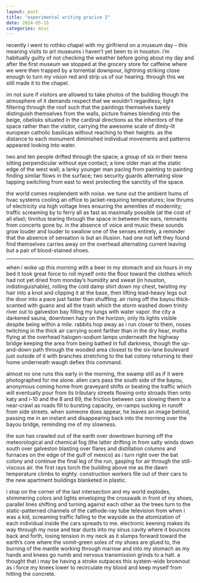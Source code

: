 ```yaml
---
layout: post
title: "experimental writing pracice I"
date: 2024-05-15
categories: misc
---
```


recently i went to rothko chapel with my girlfriend on a museum day – this meaning visits to art museums i haven’t yet been to in houston. i’m habitually guilty of not checking the weather before going about my day and after the first museum we stopped at the grocery store for caffeine where we were then trapped by a torrential downpour, lightning striking close enough to turn my vision red and strip us of our hearing. through this we still made it to the chapel.

im not sure if visitors are allowed to take photos of the building though the atmosphere of it demands respect that we wouldn’t regardless; light filtering through the roof such that the paintings themselves barely distinguish themselves from the walls, picture frames blending into the beige, obelisks situated in the cardinal directions as the inheritors of the space rather than the visitor, carrying the awesome scale of dimly-lit european catholic basilicas without reaching to their heights. as the distance to each monument diminished individual movements and patterns appeared looking into water.

two and ten people drifted through the space; a group of six in their teens sitting perpendicular without eye contact; a lone older man at the static edge of the west wall; a lanky younger man pacing from painting to painting finding similar flows in the surface; two security guards alternating slow tapping switching from east to west protecting the sanctity of the space.

the world comes resplendent with noise. we tune out the ambient hums of hvac systems cooling an office to jacket-requiring temperatures; low thrums of electricity via high voltage lines ensuring the amenities of modernity; traffic screaming by to ferry all as fast as maximally possible (at the cost of all else); tinnitus tearing through the space in between the ears, remnants from concerts gone by. in the absence of voice and music these sounds grow louder and louder to swallow one of the senses entirely, a reminder that the absence of sensation is but an illusion. had one not left they found find themselves carries away on the overhead alternating current leaving but a pair of blood-stained shoes.

---

when i woke up this morning with a beer in my stomach and six hours in my bed it took great force to roll myself onto the floor toward the clothes which had not yet dried from monday’s humidity and sweat (in houston, indistinguishable), rolling the cold damp shirt down my chest, twisting my hair into a knot and clipping it at the base, then lifting lead-heavy legs out the door into a pace just faster than shuffling. air rising off the bayou thick-scented with guano and all the trash which the storm washed down trinity river out to galveston bay filling my lungs with water vapor. the city a darkened sauna, downtown hazy on the horizon, only its lights visible despite being within a mile. rabbits hop away as i run closer to them, noses twitching in the thick air carrying scent farther than in the dry hear, moths flying at the overhead halogen-sodium lamps underneath the highway bridge keeping the area from being bathed in full darkness, though the up-and-down path through the wooded area closest to the six-lane boulevard just outside of it with branches stretching to the bat colony returning to their home underneath waugh defies this command.

almost no one runs this early in the morning, the swamp still as if it were photographed for me alone. alien cars pass the south side of the bayou, anonymous coming home from graveyard shifts or beating the traffic which will eventually pour from its tributary streets flowing onto stroads then onto katy and i-10 and the 8 and 69, the friction between cars slowing them to a near-crawl as roads fill to bursting capacity, on-ramps sucking in runoff from side streets. when someone does appear, he leaves an image behind, passing me in an instant and disappearing back into the morning over the bayou bridge, reminding me of my slowness.

the sun has crawled out of the earth over downtown burning off the meteorological and chemical fog (the latter drifting in from salty winds down south over galveston blasting over flares and distillation columns and furnaces on the edge of the gulf of mexico) as i turn right over the bat colony and continue the final leg of the run, gasping for air through the still-viscous air. the first rays torch the building above me as the dawn temperature climbs to eighty. construction workers file out of their cars to the new apartment buildings blanketed in plastic.

i stop on the corner of the last intersection and my world explodes, shimmering colors and lights enveloping the crosswalk in front of my shoes, parallel lines shifting and turning against each other as the trees turn to the static-patterned channels of the cathode-ray tube television from when i was a kid, screaming traffic falling to the wayside as the atomization of each individual inside the cars spreads to me. electronic keening makes its way through my nose and tear ducts into my sinus cavity where it bounces back and forth, losing tension in my neck as it slumps forward toward the earth’s core where the vomit-green soles of my shoes are glued to, the burning of the mantle working through marrow and into my stomach as my hands and knees go numb and nervous transmission grinds to a halt. a thought that i may be having a stroke outpaces this system-wide brownout as i force my knees lower to recirculate my blood and keep myself from hitting the concrete.
